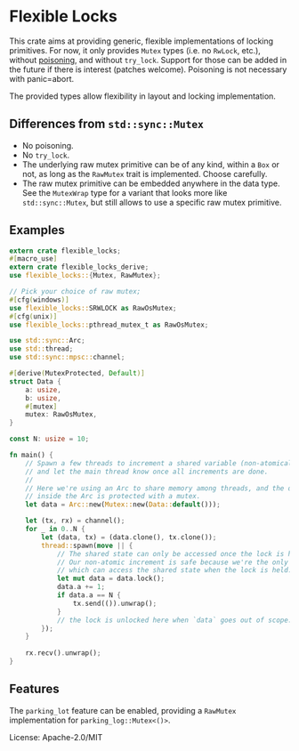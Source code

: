 # Flexible Locks

This crate aims at providing generic, flexible implementations of locking
primitives. For now, it only provides `Mutex` types (i.e. no `RwLock`, etc.),
without [poisoning], and without `try_lock`. Support for those can be
added in the future if there is interest (patches welcome). Poisoning is not
necessary with panic=abort.

[poisoning]: https://doc.rust-lang.org/std/sync/struct.Mutex.html#poisoning

The provided types allow flexibility in layout and locking implementation.

## Differences from `std::sync::Mutex`

- No poisoning.
- No `try_lock`.
- The underlying raw mutex primitive can be of any kind, within a `Box` or
  not, as long as the `RawMutex` trait is implemented. Choose carefully.
- The raw mutex primitive can be embedded anywhere in the data type. See the
  `MutexWrap` type for a variant that looks more like `std::sync::Mutex`,
  but still allows to use a specific raw mutex primitive.

## Examples

```rust
extern crate flexible_locks;
#[macro_use]
extern crate flexible_locks_derive;
use flexible_locks::{Mutex, RawMutex};

// Pick your choice of raw mutex;
#[cfg(windows)]
use flexible_locks::SRWLOCK as RawOsMutex;
#[cfg(unix)]
use flexible_locks::pthread_mutex_t as RawOsMutex;

use std::sync::Arc;
use std::thread;
use std::sync::mpsc::channel;

#[derive(MutexProtected, Default)]
struct Data {
    a: usize,
    b: usize,
    #[mutex]
    mutex: RawOsMutex,
}

const N: usize = 10;

fn main() {
    // Spawn a few threads to increment a shared variable (non-atomically),
    // and let the main thread know once all increments are done.
    //
    // Here we're using an Arc to share memory among threads, and the data
    // inside the Arc is protected with a mutex.
    let data = Arc::new(Mutex::new(Data::default()));

    let (tx, rx) = channel();
    for _ in 0..N {
        let (data, tx) = (data.clone(), tx.clone());
        thread::spawn(move || {
            // The shared state can only be accessed once the lock is held.
            // Our non-atomic increment is safe because we're the only thread
            // which can access the shared state when the lock is held.
            let mut data = data.lock();
            data.a += 1;
            if data.a == N {
                tx.send(()).unwrap();
            }
            // the lock is unlocked here when `data` goes out of scope.
        });
    }
     
    rx.recv().unwrap();
}
```

## Features

The `parking_lot` feature can be enabled, providing a `RawMutex`
implementation for `parking_log::Mutex<()>`.

License: Apache-2.0/MIT
